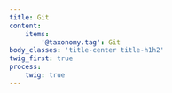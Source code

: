 ```yaml
---
title: Git
content:
    items:  
        '@taxonomy.tag': Git
body_classes: 'title-center title-h1h2'
twig_first: true
process:
    twig: true
---
```

